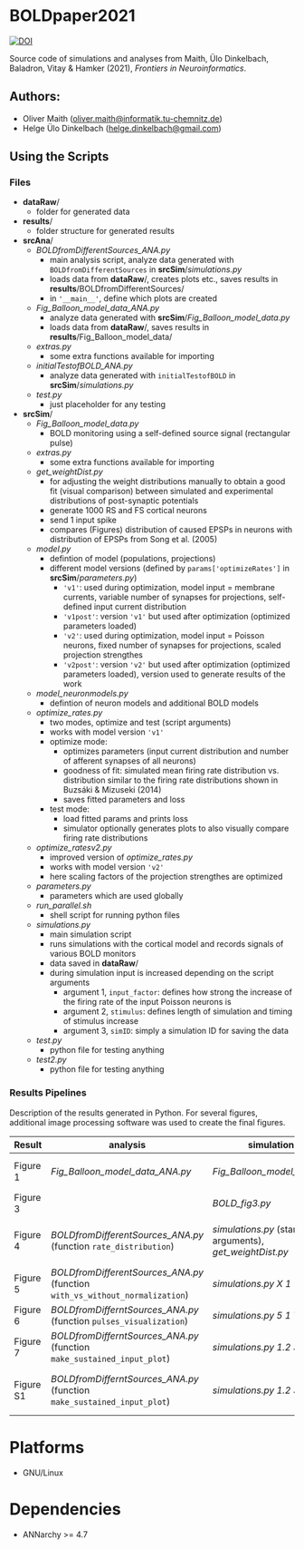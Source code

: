 # BOLDpaper2021

[![DOI](https://zenodo.org/badge/368138221.svg)](https://zenodo.org/badge/latestdoi/368138221)

Source code of simulations and analyses from Maith, Ülo Dinkelbach, Baladron, Vitay & Hamker (2021), *Frontiers in Neuroinformatics*.

## Authors:

* Oliver Maith (oliver.maith@informatik.tu-chemnitz.de)
* Helge Ülo Dinkelbach (helge.dinkelbach@gmail.com)

## Using the Scripts

### Files

- **dataRaw**/
  - folder for generated data
- **results**/
  - folder structure for generated results 
- **srcAna**/
  - *BOLDfromDifferentSources_ANA.py*
    - main analysis script, analyze data generated with `BOLDfromDifferentSources` in **srcSim**/*simulations.py*
    - loads data from **dataRaw**/, creates plots etc., saves results in **results**/BOLDfromDifferentSources/
    - in `'__main__'`, define which plots are created
  - *Fig_Balloon_model_data_ANA.py*
    - analyze data generated with **srcSim**/*Fig_Balloon_model_data.py*
    - loads data from **dataRaw**/, saves results in **results**/Fig_Balloon_model_data/
  - *extras.py*
    - some extra functions available for importing
  - *initialTestofBOLD_ANA.py*
    - analyze data generated with `initialTestofBOLD` in **srcSim**/*simulations.py*
  - *test.py*
    - just placeholder for any testing
- **srcSim**/
  - *Fig_Balloon_model_data.py*
    - BOLD monitoring using a self-defined source signal (rectangular pulse)
  - *extras.py*
    - some extra functions available for importing
  - *get_weightDist.py*
    - for adjusting the weight distributions manually to obtain a good fit (visual comparison) between simulated and experimental distributions of post-synaptic potentials
    - generate 1000 RS and FS cortical neurons
    - send 1 input spike
    - compares (Figures) distribution of caused EPSPs in neurons with distribution of EPSPs from Song et al. (2005)
  - *model.py*
    - defintion of model (populations, projections)
    - different model versions (defined by `params['optimizeRates']` in **srcSim**/*parameters.py*)
      - `'v1'`: used during optimization, model input = membrane currents, variable number of synapses for projections, self-defined input current distribution
      - `'v1post'`: version `'v1'` but used after optimization (optimized parameters loaded)
      - `'v2'`: used during optimization, model input = Poisson neurons, fixed number of synapses for projections, scaled projection strengthes
      - `'v2post'`: version `'v2'` but used after optimization (optimized parameters loaded), version used to generate results of the work
  - *model_neuronmodels.py*
    - defintion of neuron models and additional BOLD models
  - *optimize_rates.py*
    - two modes, optimize and test (script arguments)
    - works with model version `'v1'`
    - optimize mode:
        - optimizes parameters (input current distribution and number of afferent synapses of all neurons)
        - goodness of fit: simulated mean firing rate distribution vs. distribution similar to the firing rate distributions shown in Buzsáki & Mizuseki (2014)
        - saves fitted parameters and loss
    - test mode:
        - load fitted params and prints loss
        - simulator optionally generates plots to also visually compare firing rate distributions
  - *optimize_ratesv2.py*
    - improved version of *optimize_rates.py*
    - works with model version `'v2'`
    - here scaling factors of the projection strengthes are optimized
  - *parameters.py*
    - parameters which are used globally
  - *run_parallel.sh*
    - shell script for running python files
  - *simulations.py*
    - main simulation script
    - runs simulations with the cortical model and records signals of various BOLD monitors
    - data saved in **dataRaw**/
    - during simulation input is increased depending on the script arguments
      - argument 1, `input_factor`: defines how strong the increase of the firing rate of the input Poisson neurons is
      - argument 2, `stimulus`: defines length of simulation and timing of stimulus increase
      - argument 3, `simID`: simply a simulation ID for saving the data
  - *test.py*
    - python file for testing anything
  - *test2.py*
    - python file for testing anything

### Results Pipelines

Description of the results generated in Python. For several figures, additional image processing software was used to create the final figures.

Result | analysis | simulation | comment
-|-|-|-
Figure 1 | *Fig_Balloon_model_data_ANA.py* | *Fig_Balloon_model_data.py* | lineplots are generated individually in folder **results**/Fig_Balloon_model_data/
Figure 3 |   | *BOLD_fig3.py* | plot is directly generated by the simulation script *BOLD_fig3.py*
Figure 4 | *BOLDfromDifferentSources_ANA.py* (function `rate_distribution`) | *simulations.py* (standard arguments), *get_weightDist.py* | two plots are generated, weight distribution plot is directly generated by the simulation script *get_weightDist.py*
Figure 5 | *BOLDfromDifferentSources_ANA.py* (function `with_vs_without_normalization`) | *simulations.py X 1 Y* | X = `input_factor` = 1--resting, 5--pulse; Y = `simID` = (0--39)
Figure 6 | *BOLDfromDifferntSources_ANA.py* (function `pulses_visualization`) | *simulations.py 5 1 Y* | Y = `simID` = (0--39), lineplots are generated individually
Figure 7 | *BOLDfromDifferntSources_ANA.py* (function `make_sustained_input_plot`) | *simulations.py 1.2 3 Y* | Y = `simID` = (0--39), lineplots are generated individually
Figure S1 | *BOLDfromDifferntSources_ANA.py* (function `make_sustained_input_plot`) | *simulations.py 1.2 3 Y* | Y = `simID` = (0--39), Figure 7 and S1 are generated together, lineplots are generated individually

# Platforms

* GNU/Linux

# Dependencies

* ANNarchy >= 4.7
